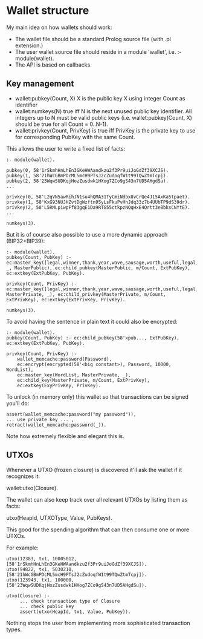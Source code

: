 # Wallet structure

My main idea on how wallets should work:

* The wallet file should be a standard Prolog source file (with .pl extension.)
* The user wallet source file should reside in a module 'wallet', i.e.
  :- module(wallet).
* The API is based on callbacks.

## Key management

* wallet:pubkey(Count, X) X is the public key X using integer Count as identifier
* wallet:numkeys(N) true iff N is the next unused public key identifier. All integers up to N must be valid public keys (i.e. wallet:pubkey(Count, X) should be true for all Count = 0..N-1).
* wallet:privkey(Count, PrivKey) is true iff PrivKey is the private key to use for corresponding PubKey with the same Count.

This allows the user to write a fixed list of facts:

```
:- module(wallet).

pubkey(0, 58'1rSkmhHnLhEn3GKeHWAandkzu2f3Pr9uiJoGdZf39XCJS).
pubkey(1, 58'21hWcGBmPDcML5mcH9PTsJ2cZudoqfW1t99TQwZtmTcpj).
pubkey(2, 58'23WqwSUDKqjHozZusdwk1HXog7ZCo9gS43n7UD5AHgdSu).
...

privkey(0, 58'L2qVN5awRihJN1su4hQMA31TyCmiNdbx8vCrQe4J15AxKa5tpaet).
privkey(1, 58'KxG93NUJHZvtDgWzftn95yLsFkuPvHhJdq33z7b4UUbTP9dS39dr).
privkey(2, 58'L5RMLpiwpFf83gqE1Da9RTG55ctkpzNQqHxE4Qrtt3eBbksCNYtE).
...

numkeys(3).
```

But it is of course also possible to use a more dynamic approach (BIP32+BIP39):

```
:- module(wallet).
pubkey(Count, PubKey) :- ec:master_key([legal,winner,thank,year,wave,sausage,worth,useful,legal,winner,thank,yellow], _, MasterPublic), ec:child_pubkey(MasterPublic, m/Count, ExtPubKey), ec:extkey(ExtPubKey, PubKey).

privkey(Count, PrivKey) :- ec:master_key([legal,winner,thank,year,wave,sausage,worth,useful,legal,winner,thank,yellow], MasterPrivate, _), ec:child_privkey(MasterPrivate, m/Count, ExtPrivKey), ec:extkey(ExtPrivKey, PrivKey).

numkeys(3).
```

To avoid having the sentence in plain text it could also be encrypted:

```
:- module(wallet).
pubkey(Count, PubKey) :- ec:child_pubkey(58'xpub..., ExtPubKey), ec:extkey(ExtPubKey, PubKey).

privkey(Count, PrivKey) :-
    wallet_memcache:password(Password),
    ec:encrypt(encrypted(58'<big constant>), Password, 10000, WordList),
    ec:master_key(WordList, MasterPrivate, _),
    ec:child_key(MasterPrivate, m/Count, ExtPrivKey),
    ec:extkey(ExyPrivKey, PrivKey).
```

To unlock (in memory only) this wallet so that transactions can be
signed you'll do:

```
assert(wallet_memcache:password("my password")),
... use private key ... ,
retract(wallet_memcache:password(_)).
```

Note how extremely flexible and elegant this is.

## UTXOs

Whenever a UTXO (frozen closure) is discovered it'll ask the wallet if
it recognizes it:

wallet:utxo(Closure).

The wallet can also keep track over all relevant UTXOs by listing them as facts:

utxo(HeapId, UTXOType, Value, PubKeys).

This good for the spending algorithm that can then consume one or more
UTXOs.

For example:

```
utxo(12383, tx1, 10005012, [58'1rSkmhHnLhEn3GKeHWAandkzu2f3Pr9uiJoGdZf39XCJS]).
utxo(94822, tx1, 5030210, [58'21hWcGBmPDcML5mcH9PTsJ2cZudoqfW1t99TQwZtmTcpj]).
utxo(123943, tx1, 100000, [58'23WqwSUDKqjHozZusdwk1HXog7ZCo9gS43n7UD5AHgdSu]).

utxo(Closure) :-
     ... check transaction type of Closure
     ... check public key
     assert(utxo(HeapId, tx1, Value, PubKey)).
```

Nothing stops the user from implementing more sophisticated
transaction types.










